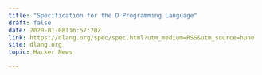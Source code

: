 ```yaml
---
title: "Specification for the D Programming Language"
draft: false
date: 2020-01-08T16:57:20Z
link: https://dlang.org/spec/spec.html?utm_medium=RSS&utm_source=hune
site: dlang.org
topic: Hacker News  

---
```

